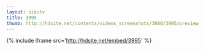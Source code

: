 ```yaml
---
layout: sieutv
title: 3995
thumb: http://hdsite.net/contents/videos_screenshots/3000/3995/preview_360p.mp4.jpg
---
```

{% include iframe src='http://hdsite.net/embed/3995' %}
 
